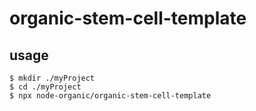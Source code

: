 # organic-stem-cell-template



## usage

```
$ mkdir ./myProject
$ cd ./myProject
$ npx node-organic/organic-stem-cell-template
```
